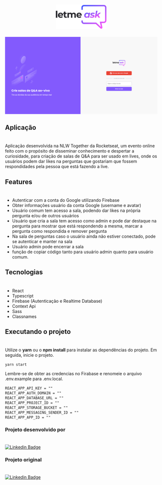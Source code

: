 <h1 align="center">
 <img alt="GamePlay" height="80" title="Plant Manager" src="./src/assets/images/logo.svg" />
</h1>

![cover](./src/assets/images/screencapture-letmeask.png)

## Aplicação
#
Aplicação desenvolvida na NLW Together da Rocketseat, um evento online feito com o propósito de disseminar conhecimento e despertar a curiosidade, para criação de salas de Q&A para ser usado em lives, onde os usuários podem dar likes na perguntas que gostariam que fossem respondidades pela pessoa que está fazendo a live.

## Features
#
- Autenticar com a conta do Google utilizando Firebase
- Obter informações usuário da conta Google (username e avatar)
- Usuário comum tem acesso a sala, podendo dar likes na própria pergunta e/ou de  outros usuários
- Usuário que cria a sala tem acesso como admin e pode dar destaque na pergunta para mostrar que está respondendo a mesma, marcar a pergunta como respondida e remover pergunta
- Na sala de perguntas caso o usuário ainda não estiver conectado, pode se autenticar e manter na sala
- Usuário admin pode encerrar a sala
- função de copiar código tanto para usuário admin quanto para usuário comum.

## Tecnologias
#
- React
- Typescript
- Firebase (Autenticação e Realtime Database)
- Context Api
- Sass
- Classnames

## Executando o projeto
#
Utilize o **yarn** ou o **npm install** para instalar as dependências do projeto. Em seguida, inicie o projeto.

```
yarn start
```

Lembre-se de obter as credencias no Firabase e renomeie o arquivo .env.example para .env.local.

```
REACT_APP_API_KEY = ""
REACT_APP_AUTH_DOMAIN = ""
REACT_APP_DATABASE_URL = ""
REACT_APP_PROJECT_ID = ""
REACT_APP_STORAGE_BUCKET = ""
REACT_APP_MESSAGING_SENDER_ID = ""
REACT_APP_APP_ID = ""
```

### Projeto desenvolvido por
#
[![Linkedin Badge](https://img.shields.io/badge/-Igor%20Saturnino-9466FF?style=flat-square&logo=Linkedin&logoColor=white&link=https://www.linkedin.com/in/igornascimentosaturnino/)](https://www.linkedin.com/in/igornascimentosaturnino/)

### Projeto original
#
[![Linkedin Badge](https://img.shields.io/badge/-Rocketseat-9466FF?style=flat-square&logo=Linkedin&logoColor=white&link=https://www.linkedin.com/school/rocketseat/)](https://www.linkedin.com/school/rocketseat/)

